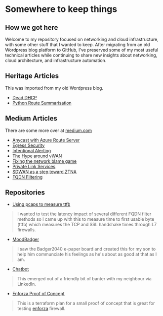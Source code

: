 # Somewhere to keep things

## How we got here
Welcome to my repository focused on networking and cloud infrastructure, with some other stuff that I wanted to keep. After migrating from an old Wordpress blog platform to GitHub, I've preserved some of my most useful technical articles while continuing to share new insights about networking, cloud architecture, and infrastructure automation.

## Heritage Articles
This was imported from my old Wordpress blog.

* [Dead DHCP](heritage/dead-dhcp.md)
* [Python Route Summarisation](heritage/python-route-summarisation.md)

## Medium Articles
There are some more over at [medium.com](https://medium.simonpainter.com)
* [Anycast with Azure Route Server](medium/anycast-route-server.md)
* [Egress Security](medium/egress-security.md)
* [Intentional Alerting](medium/intentional-alerting.md)
* [The Hype around vWAN](medium/vwan-hype.md)
* [Fixing the network blame game](medium/network-blame-game.md)
* [Private Link Services](medium/private-link-services.md)
* [SDWAN as a step toward ZTNA](medium/sdwan-strategic-step-to-ztna.md)
* [FQDN Filtering](medium/fqdn-deep-dive.md)


## Repositories
* [Using pcaps to measure ttfb](https://github.com/simonpainter/capture_latency)
> I wanted to test the latency impact of several different FQDN filter methods so I came up with this to measure time to first usable byte (ttfb) which measures the TCP and SSL handshake times through L7 firewalls.
* [MoodBadger](https://github.com/simonpainter/MoodBadger)
> I saw the Badger2040 e-paper board and created this for my son to help him communciate his feelings as he's about as good at that as I am. 
* [Chatbot](https://github.com/simonpainter/chatbot)
> This emerged out of a friendly bit of banter with my neighbour via LinkedIn. 
* [Enforza Proof of Concept](https://github.com/Refried-Bean/enforza_poc)
> This is a terraform plan for a small proof of concept that is great for testing [enforza](https://www.enforza.io) firewall. 
